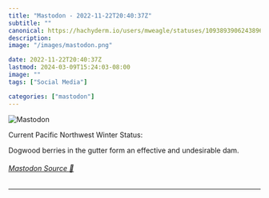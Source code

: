 ```yaml
---
title: "Mastodon - 2022-11-22T20:40:37Z"
subtitle: ""
canonical: https://hachyderm.io/users/mweagle/statuses/109389390624389657
description:
image: "/images/mastodon.png"

date: 2022-11-22T20:40:37Z
lastmod: 2024-03-09T15:24:03-08:00
image: ""
tags: ["Social Media"]

categories: ["mastodon"]
---
```

![Mastodon](/images/mastodon.png)

<p>Current Pacific Northwest Winter Status:</p><p>Dogwood berries in the gutter form an effective and undesirable dam.</p>


###### [Mastodon Source 🐘](https://hachyderm.io/@mweagle/109389390624389657)

___
